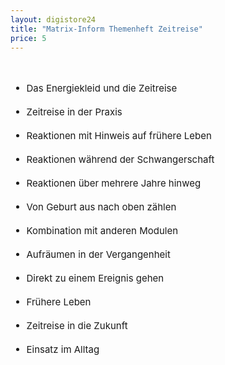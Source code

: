 ```yaml
---
layout: digistore24
title: "Matrix-Inform Themenheft Zeitreise"
price: 5
---
```

<div style="font-size:15px;"><br>
<ul><li>Das Energiekleid und die Zeitreise</li><br>
<li>Zeitreise in der Praxis</li><br>
<li>Reaktionen mit Hinweis auf fr&#xFC;here Leben</li><br>
<li>Reaktionen w&#xE4;hrend der Schwangerschaft</li><br>
<li>Reaktionen &#xFC;ber mehrere Jahre hinweg</li><br>
<li>Von Geburt aus nach oben z&#xE4;hlen</li><br>
<li>Kombination mit anderen Modulen</li><br>
<li>Aufr&#xE4;umen in der Vergangenheit</li><br>
<li>Direkt zu einem Ereignis gehen</li><br>
<li>Fr&#xFC;here Leben</li><br>
<li>Zeitreise in die Zukunft</li><br>
<li>Einsatz im Alltag</li><br>
</ul></div>